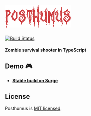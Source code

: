 # ![Posthumus](./src/assets/images/logo.png) 
[![Build Status](https://travis-ci.org/praghus/posthumus.svg?branch=master)](https://travis-ci.org/praghus/posthumus)
#### Zombie survival shooter in TypeScript

## Demo :video_game: 

* **[Stable build on Surge](https://posthumus.surge.sh/)**

## License

Posthumus is [MIT licensed](./LICENSE).
